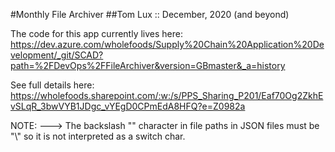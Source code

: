 #Monthly File Archiver
##Tom Lux :: December, 2020 (and beyond)

The code for this app currently lives here:
https://dev.azure.com/wholefoods/Supply%20Chain%20Application%20Development/_git/SCAD?path=%2FDevOps%2FFileArchiver&version=GBmaster&_a=history

See full details here: https://wholefoods.sharepoint.com/:w:/s/PPS_Sharing_P201/Eaf70Og2ZkhEvSLqR_3bwVYB1JDgc_vYEgD0CPmEdA8HFQ?e=Z0982a

NOTE:
---> The backslash "\" character in file paths in JSON files must be "\\" so it is not interpreted as a switch char.

